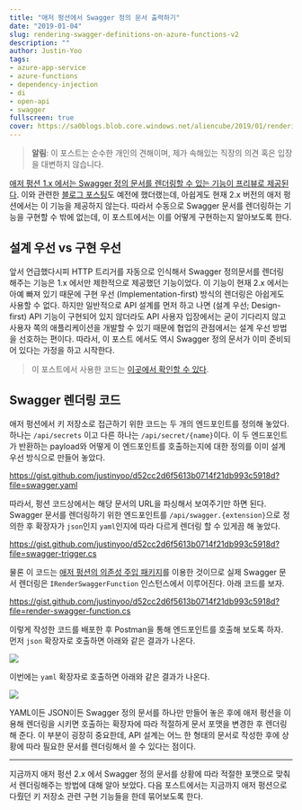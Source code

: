 ```yaml
---
title: "애저 펑션에서 Swagger 정의 문서 출력하기"
date: "2019-01-04"
slug: rendering-swagger-definitions-on-azure-functions-v2
description: ""
author: Justin-Yoo
tags:
- azure-app-service
- azure-functions
- dependency-injection
- di
- open-api
- swagger
fullscreen: true
cover: https://sa0blogs.blob.core.windows.net/aliencube/2019/01/rendering-swagger-definitions-on-azure-functions-00.png
---
```


> **알림**: 이 포스트는 순수한 개인의 견해이며, 제가 속해있는 직장의 의견 혹은 입장을 대변하지 않습니다.

[애저 펑션 1.x 에서는 Swagger 정의 문서를 렌더링할 수 있는 기능이 프리뷰로 제공된다](https://docs.microsoft.com/en-us/azure/azure-functions/functions-openapi-definition). 이와 관련한 [블로그 포스팅](https://blog.aliencube.org/ko/2017/06/12/azure-functions-with-swagger/)도 예전에 했더랬는데, 아쉽게도 현재 2.x 버전의 애저 펑션에서는 이 기능을 제공하지 않는다. 따라서 수동으로 Swagger 문서를 렌더링하는 기능을 구현할 수 밖에 없는데, 이 포스트에서는 이를 어떻게 구현하는지 알아보도록 한다.

## 설계 우선 vs 구현 우선

앞서 언급했다시피 HTTP 트리거를 자동으로 인식해서 Swagger 정의문서를 렌더링 해주는 기능은 1.x 에서만 제한적으로 제공했던 기능이었다. 이 기능이 현재 2.x 에서는 아예 빠져 있기 때문에 구현 우선 (Implementation-first) 방식의 렌더링은 아쉽게도 사용할 수 없다. 하지만 일반적으로 API 설계를 먼저 하고 나면 (설계 우선; Design-first) API 기능이 구현되어 있지 않더라도 API 사용자 입장에서는 굳이 기다리지 않고 사용자 쪽의 애플리케이션을 개발할 수 있기 때문에 협업의 관점에서는 설계 우선 방법을 선호하는 편이다. 따라서, 이 포스트 에서도 역시 Swagger 정의 문서가 이미 준비되어 있다는 가정을 하고 시작한다.

> 이 포스트에서 사용한 코드는 [이곳에서 확인할 수 있다](https://github.com/aliencube/Key-Vault-Connector-for-Logic-Apps).

## Swagger 렌더링 코드

애저 펑션에서 키 저장소로 접근하기 위한 코드는 두 개의 엔드포인트를 정의해 놓았다. 하나는 `/api/secrets` 이고 다른 하나는 `/api/secret/{name}`이다. 이 두 엔드포인트가 반환하는 payload와 어떻게 이 엔드포인트를 호출하는지에 대한 정의를 이미 설계 우선 방식으로 만들어 놓았다.

https://gist.github.com/justinyoo/d52cc2d6f5613b0714f21db993c5918d?file=swagger.yaml

따라서, 펑션 코드상에서는 해당 문서의 URL을 파싱해서 보여주기만 하면 된다. Swagger 문서를 렌더링하기 위한 엔드포인트를 `/api/swagger.{extension}`으로 정의한 후 확장자가 `json`인지 `yaml`인지에 따라 다르게 렌더링 할 수 있게끔 해 놓았다.

https://gist.github.com/justinyoo/d52cc2d6f5613b0714f21db993c5918d?file=swagger-trigger.cs

물론 이 코드는 [애저 펑션의 의존성 주입 패키지](https://www.nuget.org/packages/Aliencube.AzureFunctions.Extensions.DependencyInjection/)를 이용한 것이므로 실제 Swagger 문서 렌더링은 `IRenderSwaggerFunction` 인스턴스에서 이루어진다. 아래 코드를 보자.

https://gist.github.com/justinyoo/d52cc2d6f5613b0714f21db993c5918d?file=render-swagger-function.cs

이렇게 작성한 코드를 배포한 후 Postman을 통해 엔드포인트를 호출해 보도록 하자. 먼저 `json` 확장자로 호출하면 아래와 같은 결과가 나온다.

![](https://sa0blogs.blob.core.windows.net/aliencube/2019/01/rendering-swagger-definitions-on-azure-functions-01.png)

이번에는 `yaml` 확장자로 호출하면 아래와 같은 결과가 나온다.

![](https://sa0blogs.blob.core.windows.net/aliencube/2019/01/rendering-swagger-definitions-on-azure-functions-02.png)

YAML이든 JSON이든 Swagger 정의 문서를 하나만 만들어 놓은 후에 애저 펑션을 이용해 렌더링을 시키면 호출하는 확장자에 따라 적절하게 문서 포맷을 변경한 후 렌더링해 준다. 이 부분이 굉장히 중요한데, API 설계는 어느 한 형태의 문서로 작성한 후에 상황에 따라 필요한 문서를 렌더링해서 쓸 수 있다는 점이다.

* * *

지금까지 애저 펑션 2.x 에서 Swagger 정의 문서를 상황에 따라 적절한 포맷으로 맞춰서 렌더링해주는 방법에 대해 알아 보았다. 다음 포스트에서는 지금까지 애저 펑션으로 다뤘던 키 저장소 관련 구현 기능들을 한데 묶어보도록 한다.
